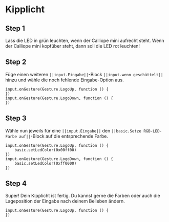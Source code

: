 # Kipplicht

## Step 1

Lass die LED in grün leuchten, wenn der Calliope
mini aufrecht steht.
Wenn der Calliope mini kopfüber steht, dann soll die LED rot leuchten!


## Step 2

Füge einen weiteren ``||input.Eingabe||``-Block ``||input.wenn geschüttelt||`` hinzu und wähle die noch fehlende Eingabe-Option aus.

```blocks
input.onGesture(Gesture.LogoUp, function () {
})
input.onGesture(Gesture.LogoDown, function () {
})
```

## Step 3

Wähle nun jeweils für eine ``||input.Eingabe||`` den ``||basic.Setze RGB-LED-Farbe auf||``-Block auf die entsprechende Farbe.

```blocks
input.onGesture(Gesture.LogoUp, function () {
    basic.setLedColor(0x00ff00)
})
input.onGesture(Gesture.LogoDown, function () {
    basic.setLedColor(0xff0000)
})
```


## Step 4

Super! Dein Kipplicht ist fertig. Du kannst gerne die Farben oder auch die Lageposition der Eingabe nach deinem Belieben ändern.

```template
input.onGesture(Gesture.LogoUp, function () {
})
```
